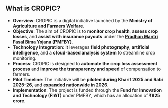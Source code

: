 ## **What is CROPIC?**

- **Overview**: CROPIC is a digital initiative launched by the **Ministry of Agriculture and Farmers Welfare**.
- **Objective**: The aim of CROPIC is to **monitor crop health**, **assess crop losses**, and **assist with insurance payouts** under the [**Pradhan Mantri Fasal Bima Yojana (PMFBY)**](https://www.civilsdaily.com/news/union-cabinet-approved-the-continuation-of-pmfby-and-rwbcis-until-2025-26/).
- **Technology Integration**: It leverages **field photography**, **artificial intelligence**, and a **cloud-based analysis system** to streamline crop monitoring.
- **Process**: CROPIC is designed to **automate the crop loss assessment process** and **improve the transparency and speed** of compensation to farmers.
- **Pilot Timeline**: The initiative will be **piloted during Kharif 2025 and Rabi 2025–26**, and **expanded nationwide in 2026**.
- **Implementation**: The project is funded through the **Fund for Innovation and Technology (FIAT)** under PMFBY, which has an allocation of **₹825 crore**.